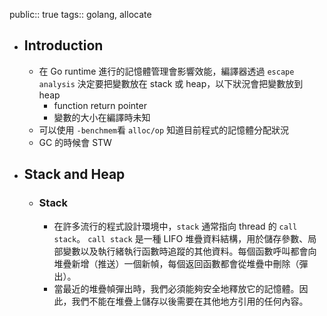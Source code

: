 public:: true
tags:: golang, allocate

- ## Introduction
	- 在 Go runtime 進行的記憶體管理會影響效能，編譯器透過 `escape analysis` 決定要把變數放在 stack 或 heap，以下狀況會把變數放到 heap
		- function return pointer
		- 變數的大小在編譯時未知
	- 可以使用 `-benchmem`看 `alloc/op` 知道目前程式的記憶體分配狀況
	- GC 的時候會 STW
- ## Stack and Heap
	- ### Stack
		- 在許多流行的程式設計環境中，`stack` 通常指向 thread 的 `call stack`。
		  `call stack` 是一種 LIFO 堆疊資料結構，用於儲存參數、局部變數以及執行緒執行函數時追蹤的其他資料。每個函數呼叫都會向堆疊新增（推送）一個新幀，每個返回函數都會從堆疊中刪除（彈出）。
		- 當最近的堆疊幀彈出時，我們必須能夠安全地釋放它的記憶體。因此，我們不能在堆疊上儲存以後需要在其他地方引用的任何內容。